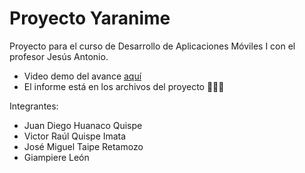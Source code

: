 # Proyecto Yaranime
Proyecto para el curso de Desarrollo de Aplicaciones Móviles I con el profesor Jesús Antonio.
- Video demo del avance [aquí](https://drive.google.com/file/d/1Fl5mAXaQ3AqUu3f85bY5BOFJmFhFIj0y/view?usp=sharing)
- El informe está en los archivos del proyecto
💯🍿🍷

Integrantes:
- Juan Diego Huanaco Quispe 
- Victor Raúl Quispe Imata
- José Miguel Taipe Retamozo
- Giampiere León
